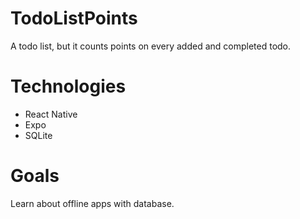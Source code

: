# TodoListPoints
A todo list, but it counts points on every added and completed todo.

# Technologies
- React Native
- Expo
- SQLite

# Goals

Learn about offline apps with database.
